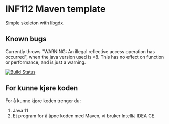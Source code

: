 # INF112 Maven template 
Simple skeleton with libgdx. 


## Known bugs
Currently throws "WARNING: An illegal reflective access operation has occurred", 
when the java version used is >8. This has no effect on function or performance, and is just a warning.


[![Build Status](https://travis-ci.com/inf112-v20/roborockers.svg?branch=master)](https://travis-ci.com/inf112-v20/roborockers)

## For kunne kjøre koden
For å kunne kjøre koden trenger du:
1. Java 11 
2. Et program for å åpne koden med Maven, vi bruker IntelliJ IDEA CE. 


